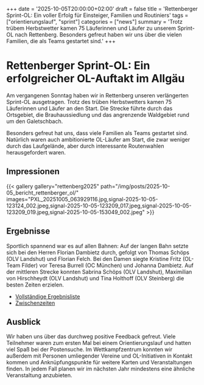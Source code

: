 +++
date = '2025-10-05T20:00:00+02:00'
draft = false
title = 'Rettenberger Sprint-OL: Ein voller Erfolg für Einsteiger, Familien und Routiniers'
tags = ["orientierungslauf", "sprint"]
categories = ["news"]
summary = 'Trotz trübem Herbstwetter kamen 75 Läuferinnen und Läufer zu unserem Sprint-OL nach Rettenberg. Besonders gefreut haben wir uns über die vielen Familien, die als Teams gestartet sind.'
+++

# Rettenberger Sprint-OL: Ein erfolgreicher OL-Auftakt im Allgäu 

Am vergangenen Sonntag haben wir in Rettenberg unseren verlängerten Sprint-OL ausgetragen. Trotz des trüben Herbstwetters kamen 75 Läuferinnen und Läufer an den Start. Die Strecke führte durch das Ortsgebiet, die Brauhaussiedlung und das angrenzende Waldgebiet rund um den Galetschbach.

Besonders gefreut hat uns, dass viele Familien als Teams gestartet sind. Natürlich waren auch ambitionierte OL-Läufer am Start, die zwar weniger durch das Laufgelände, aber durch interessante Routenwahlen herausgefordert waren. 

## Impressionen

{{< gallery gallery="rettenberg2025" path="/img/posts/2025-10-05_bericht_rettenberger_ol/" images="PXL_20251005_063929116.jpg,signal-2025-10-05-123124_002.jpeg,signal-2025-10-05-123209_017.jpeg,signal-2025-10-05-123209_019.jpeg,signal-2025-10-05-153049_002.jpeg" >}}

## Ergebnisse

Sportlich spannend war es auf allen Bahnen: Auf der langen Bahn setzte sich bei den Herren Florian Dambietz durch, gefolgt von Thomas Schöps (OLV Landshut) und Florian Felch. Bei den Damen siegte Kristine Fritz (OL-Team Filder) vor Teresa Burrell (OC München) und Johanna Dambietz. Auf der mittleren Strecke konnten Sabrina Schöps (OLV Landshut), Maximilian von Hirschheydt (OLV Landshut) und Tina Holthoff (OLV Steinberg) die besten Zeiten erzielen.

 * [Vollständige Ergebnisliste](/img/posts/2025-10-05_bericht_rettenberger_ol/Ergebnis_Rettenberg.pdf)
 * [Zwischenzeiten](/img/posts/2025-10-05_bericht_rettenberger_ol/Zwischenzeiten_Rettenberg.pdf)

## Ausblick

Wir haben uns über das durchweg positive Feedback gefreut. Viele Teilnehmer waren zum ersten Mal bei einem Orientierungslauf und hatten viel Spaß bei der Postensuche. Im Wettkampfzentrum konnten wir außerdem mit Personen 
umliegender Vereine und OL-Initiativen in Kontakt kommen und Anknüpfungspunkte für weitere Karten und Veranstaltungen finden. 
In jedem Fall planen wir im nächsten Jahr mindestens eine ähnliche Veranstaltung anzubieten. 